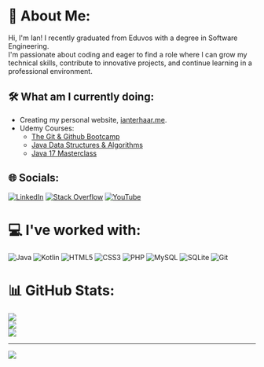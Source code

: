 # 💫 About Me:
Hi, I'm Ian! I recently graduated from Eduvos with a degree in Software Engineering. <br>I'm passionate about coding and eager to find a role where I can grow my technical skills, contribute to innovative projects, and continue learning in a professional environment.

## 🛠️ What am I currently doing: 
- Creating my personal website, [ianterhaar.me](https://ianterhaar.me/).
- Udemy Courses:
  - [The Git & Github Bootcamp](https://www.udemy.com/course/git-and-github-bootcamp/)
  - [Java Data Structures & Algorithms](https://www.udemy.com/course/data-structures-and-algorithms-java/)
  - [Java 17 Masterclass](https://www.udemy.com/course/java-the-complete-java-developer-course/)

## 🌐 Socials:
[![LinkedIn](https://img.shields.io/badge/LinkedIn-%230077B5.svg?logo=linkedin&logoColor=white)](https://linkedin.com/in/iterhaar) [![Stack Overflow](https://img.shields.io/badge/-Stackoverflow-FE7A16?logo=stack-overflow&logoColor=white)](https://stackoverflow.com/users/25607915) [![YouTube](https://img.shields.io/badge/YouTube-%23FF0000.svg?logo=YouTube&logoColor=white)](https://youtube.com/@ianterhaar) 

# 💻 I've worked with:
![Java](https://img.shields.io/badge/java-%23ED8B00.svg?style=for-the-badge&logo=openjdk&logoColor=white) ![Kotlin](https://img.shields.io/badge/kotlin-%237F52FF.svg?style=for-the-badge&logo=kotlin&logoColor=white) ![HTML5](https://img.shields.io/badge/html5-%23E34F26.svg?style=for-the-badge&logo=html5&logoColor=white) ![CSS3](https://img.shields.io/badge/css3-%231572B6.svg?style=for-the-badge&logo=css3&logoColor=white) ![PHP](https://img.shields.io/badge/php-%23777BB4.svg?style=for-the-badge&logo=php&logoColor=white) ![MySQL](https://img.shields.io/badge/mysql-4479A1.svg?style=for-the-badge&logo=mysql&logoColor=white) ![SQLite](https://img.shields.io/badge/sqlite-%2307405e.svg?style=for-the-badge&logo=sqlite&logoColor=white) ![Git](https://img.shields.io/badge/git-%23F05033.svg?style=for-the-badge&logo=git&logoColor=white)
# 📊 GitHub Stats:
![](https://github-readme-stats.vercel.app/api?username=IanTerHaar&theme=github_dark_dimmed&hide_border=false&include_all_commits=true&count_private=true)<br/>
![](https://github-readme-streak-stats.herokuapp.com/?user=IanTerHaar&theme=github_dark_dimmed&hide_border=false)<br/>
![](https://github-readme-stats.vercel.app/api/top-langs/?username=IanTerHaar&theme=github_dark_dimmed&hide_border=false&include_all_commits=true&count_private=true&layout=compact)

---
[![](https://visitcount.itsvg.in/api?id=IanTerHaar&icon=0&color=0)](https://visitcount.itsvg.in)

<!-- Proudly created with GPRM ( https://gprm.itsvg.in ) -->
